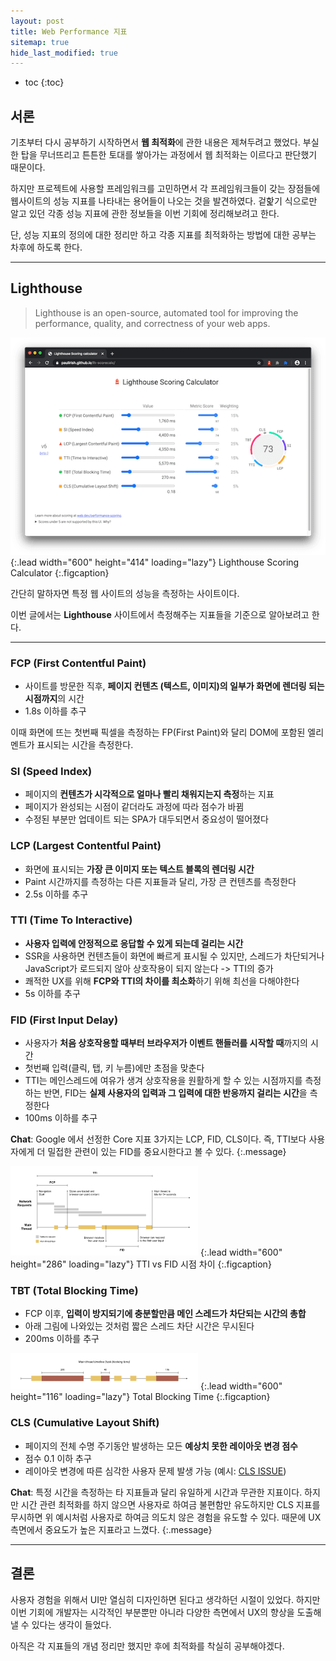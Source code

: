 ```yaml
---
layout: post
title: Web Performance 지표
sitemap: true
hide_last_modified: true
---
```



* toc
{:toc}




## 서론

기초부터 다시 공부하기 시작하면서 **웹 최적화**에 관한 내용은 제쳐두려고 했었다. 부실한 탑을 무너뜨리고 튼튼한 토대를 쌓아가는 과정에서 웹 최적화는 이르다고 판단했기 때문이다.

하지만 프로젝트에 사용할 프레임워크를 고민하면서 각 프레임워크들이 갖는 장점들에 웹사이트의 성능 지표를 나타내는 용어들이 나오는 것을 발견하였다. 겉핥기 식으로만 알고 있던 각종 성능 지표에 관한 정보들을 이번 기회에 정리해보려고 한다.

단, 성능 지표의 정의에 대한 정리만 하고 각종 지표를 최적화하는 방법에 대한 공부는 차후에 하도록 한다.


---


## Lighthouse

> Lighthouse is an open-source, automated tool for improving the performance, quality, and correctness of your web apps.

![Full-width image](/assets/img/study/web_performance_metrics/lighthouse_scoring_calculator.png "Lighthouse Scoring Calculator")
{:.lead width="600" height="414" loading="lazy"}
Lighthouse Scoring Calculator
{:.figcaption}

간단히 말하자면 특정 웹 사이트의 성능을 측정하는 사이트이다.

이번 글에서는 **Lighthouse** 사이트에서 측정해주는 지표들을 기준으로 알아보려고 한다.



---


### FCP  (First Contentful Paint)

* 사이트를 방문한 직후, **페이지 컨텐츠 (텍스트, 이미지)의 일부가 화면에 렌더링 되는 시점까지**의 시간
* 1.8s 이하를 추구

이때 화면에 뜨는 첫번째 픽셀을 측정하는 FP(First Paint)와 달리 DOM에 포함된 엘리멘트가 표시되는 시간을 측정한다.


### SI  (Speed Index)

* 페이지의 **컨텐츠가 시각적으로 얼마나 빨리 채워지는지 측정**하는 지표
* 페이지가 완성되는 시점이 같더라도 과정에 따라 점수가 바뀜
* 수정된 부분만 업데이트 되는 SPA가 대두되면서 중요성이 떨어졌다


### LCP  (Largest Contentful Paint)

* 화면에 표시되는 **가장 큰 이미지 또는 텍스트 블록의 렌더링 시간**
* Paint 시간까지를 측정하는 다른 지표들과 달리, 가장 큰 컨텐츠를 측정한다
* 2.5s 이하를 추구


### TTI  (Time To Interactive)

* **사용자 입력에 안정적으로 응답할 수 있게 되는데 걸리는 시간**
* SSR을 사용하면 컨텐츠들이 화면에 빠르게 표시될 수 있지만, 스레드가 차단되거나 JavaScript가 로드되지 않아 상호작용이 되지 않는다 -> TTI의 증가
* 쾌적한 UX를 위해 **FCP와 TTI의 차이를 최소화**하기 위해 최선을 다해야한다
* 5s 이하를 추구


### FID  (First Input Delay)

* 사용자가 **처음 상호작용할 때부터 브라우저가 이벤트 핸들러를 시작할 때**까지의 시간
* 첫번째 입력(클릭, 탭, 키 누름)에만 초점을 맞춘다
* TTI는 메인스레드에 여유가 생겨 상호작용을 원활하게 할 수 있는 시점까지를 측정하는 반면, FID는 **실제 사용자의 입력과 그 입력에 대한 반응까지 걸리는 시간**을 측정한다
* 100ms 이하를 추구


**Chat**: Google 에서 선정한 Core 지표 3가지는 LCP, FID, CLS이다. 즉, TTI보다 사용자에게 더 밀접한 관련이 있는 FID를 중요시한다고 볼 수 있다.
{:.message}


![Full-width image](/assets/img/study/web_performance_metrics/tti_versus_fid.png "TTI versus FID")
{:.lead width="600" height="286" loading="lazy"}
TTI vs FID 시점 차이
{:.figcaption}


### TBT  (Total Blocking Time)

* FCP 이후, **입력이 방지되기에 충분할만큼 메인 스레드가 차단되는 시간의 총합**
* 아래 그림에 나와있는 것처럼 짧은 스레드 차단 시간은 무시된다
* 200ms 이하를 추구

![Full-width image](/assets/img/study/web_performance_metrics/total_blocking_time.png "Total Blocking Time")
{:.lead width="600" height="116" loading="lazy"}
Total Blocking Time
{:.figcaption}


### CLS  (Cumulative Layout Shift)

* 페이지의 전체 수명 주기동안 발생하는 모든 **예상치 못한 레이아웃 변경 점수**
* 점수 0.1 이하 추구
* 레이아웃 변경에 따른 심각한 사용자 문제 발생 가능 (예시: [CLS ISSUE])

**Chat**: 특정 시간을 측정하는 타 지표들과 달리 유일하게 시간과 무관한 지표이다. 하지만 시간 관련 최적화를 하지 않으면 사용자로 하여금 불편함만 유도하지만 CLS 지표를 무시하면 위 예시처럼 사용자로 하여금 의도치 않은 경험을 유도할 수 있다. 때문에 UX 측면에서 중요도가 높은 지표라고 느꼈다.
{:.message}


---

## 결론

사용자 경험을 위해서 UI만 열심히 디자인하면 된다고 생각하던 시절이 있었다. 하지만 이번 기회에 개발자는 시각적인 부분뿐만 아니라 다양한 측면에서 UX의 향상을 도출해낼 수 있다는 생각이 들었다.

아직은 각 지표들의 개념 정리만 했지만 후에 최적화를 착실히 공부해야겠다.

[CLS ISSUE]: https://web.dev/articles/cls/video/web-dev-assets/layout-instability-api/layout-instability2.webm